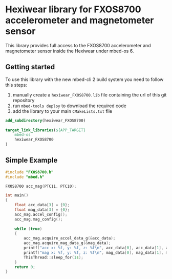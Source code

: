 # Hexiwear library for FXOS8700 accelerometer and magnetometer sensor

This library provides full access to the FXOS8700 accelerometer and magnetometer sensor inside the Hexiwear under mbed-os 6.

## Getting started

To use this library with the new mbed-cli 2 build system you need to follow this steps:

1. manually create a `hexiwear_FXOS8700.lib` file containing the url of this git repository
2. run `mbed-tools deploy` to download the required code
3. add the library to your main `CMakeLists.txt` file

```cmake
add_subdirectory(hexiwear_FXOS8700)
 
target_link_libraries(${APP_TARGET} 
    mbed-os 
    hexiwear_FXOS8700
)
```

## Simple Example

```c++
#include "FXOS8700.h"
#include "mbed.h"

FXOS8700 acc_mag(PTC11, PTC10);

int main()
{
    float acc_data[3] = {0};
    float mag_data[3] = {0};
    acc_mag.accel_config();
    acc_mag.mag_config();
    
    while (true)
    {
        acc_mag.acquire_accel_data_g(&acc_data);
        acc_mag.acquire_mag_data_g(&mag_data);
        printf("acc x: %f, y: %f, z: %f\n", acc_data[0], acc_data[1], acc_data[2]);
        printf("mag x: %f, y: %f, z: %f\n", mag_data[0], mag_data[1], mag_data[2]);
        ThisThread::sleep_for(1s);
    }
    return 0;
}
```